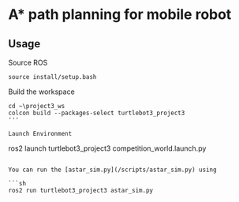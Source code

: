 # A* path planning for mobile robot
## Usage
Source ROS
```
source install/setup.bash
```

Build the workspace
```
cd ~\project3_ws
colcon build --packages-select turtlebot3_project3
'''

Launch Environment
```
ros2 launch turtlebot3_project3 competition_world.launch.py
```

You can run the [astar_sim.py](/scripts/astar_sim.py) using

```sh
ros2 run turtlebot3_project3 astar_sim.py
```
